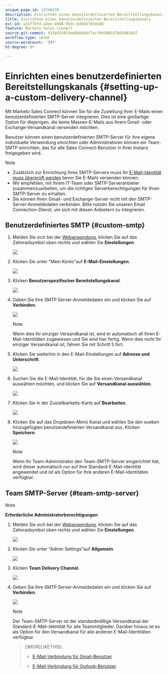 ```yaml
---
unique-page-id: 14746470
description: Einrichten eines benutzerdefinierten Bereitstellungskanals - Marketo Docs - Produktdokumentation
title: Einrichten eines benutzerdefinierten Bereitstellungskanals
exl-id: a31f7bfd-a4ee-4948-9bdc-b49d47054d40
feature: Marketo Sales Connect
source-git-commit: 431bd258f9a68bbb9df7acf043085578d3d91b1f
workflow-type: tm+mt
source-wordcount: '397'
ht-degree: 0%

---
```


# Einrichten eines benutzerdefinierten Bereitstellungskanals {#setting-up-a-custom-delivery-channel}

Mit Marketo Sales Connect können Sie für die Zustellung Ihrer E-Mails einen benutzerdefinierten SMTP-Server integrieren. Dies ist eine großartige Option für diejenigen, die keine Massen-E-Mails aus ihrem Gmail- oder Exchange-Versandkanal versenden möchten.

Benutzer können einen benutzerdefinierten SMTP-Server für ihre eigene individuelle Verwendung einrichten oder Administratoren können ein Team-SMTP einrichten, das für alle Sales Connect-Benutzer in Ihrer Instanz freigegeben wird.

>[!NOTE]
>
>* Zusätzlich zur Einrichtung Ihres SMTP-Servers muss Ihr [E-Mail-Identität muss überprüft werden](/help/marketo/product-docs/marketo-sales-connect/getting-started/email-settings/verify-your-email.md) bevor Sie E-Mails versenden können.
>* Wir empfehlen, mit Ihrem IT-Team oder SMTP-Serveranbieter zusammenzuarbeiten, um die richtigen Serverberechtigungen für Ihren SMTP-Server zu erhalten.
>* Sie können Ihren Gmail- und Exchange-Server nicht mit den SMTP-Server-Anmeldedaten verbinden. Bitte nutzen Sie unseren Email Connection-Dienst, um sich mit diesen Anbietern zu integrieren.

## Benutzerdefiniertes SMTP {#custom-smtp}

1. Melden Sie sich bei der [Webanwendung](https://toutapp.com/login), klicken Sie auf das Zahnradsymbol oben rechts und wählen Sie **Einstellungen**.

   ![](assets/setting-up-a-custom-delivery-channel-1.png)

1. Klicken Sie unter &quot;Mein Konto&quot;auf **E-Mail-Einstellungen**.

   ![](assets/setting-up-a-custom-delivery-channel-2.png)

1. Klicken **Benutzerspezifischer Bereitstellungskanal**.

   ![](assets/setting-up-a-custom-delivery-channel-3.png)

1. Geben Sie Ihre SMTP Server-Anmeldedaten ein und klicken Sie auf **Verbinden**.

   ![](assets/setting-up-a-custom-delivery-channel-4.png)

   >[!NOTE]
   >
   >Wenn dies Ihr einziger Versandkanal ist, wird er automatisch all Ihren E-Mail-Identitäten zugewiesen und Sie sind hier fertig. Wenn dies nicht Ihr einziger Versandkanal ist, fahren Sie mit Schritt 5 fort.

1. Klicken Sie weiterhin in den E-Mail-Einstellungen auf **Adresse und Unterschrift**.

   ![](assets/setting-up-a-custom-delivery-channel-5.png)

1. Suchen Sie die E-Mail-Identität, für die Sie einen Versandkanal auswählen möchten, und klicken Sie auf **Versandkanal auswählen**.

   ![](assets/setting-up-a-custom-delivery-channel-6.png)

1. Klicken Sie in der Zustellbarkeits-Karte auf **Bearbeiten**.

   ![](assets/setting-up-a-custom-delivery-channel-7.png)

1. Klicken Sie auf das Dropdown-Menü Kanal und wählen Sie den soeben hinzugefügten benutzerdefinierten Versandkanal aus. Klicken **Speichern**.

   ![](assets/setting-up-a-custom-delivery-channel-8.png)

   >[!NOTE]
   >
   >Wenn Ihr Team-Administrator den Team-SMTP-Server eingerichtet hat, wird dieser automatisch nur auf Ihre Standard-E-Mail-Identität angewendet und ist als Option für Ihre anderen E-Mail-Identitäten verfügbar.

## Team SMTP-Server {#team-smtp-server}

>[!NOTE]
>
>**Erforderliche Administratorberechtigungen**

1. Melden Sie sich bei der [Webanwendung](https://toutapp.com/login), klicken Sie auf das Zahnradsymbol oben rechts und wählen Sie **Einstellungen**.

   ![](assets/setting-up-a-custom-delivery-channel-9.png)

1. Klicken Sie unter &quot;Admin Settings&quot;auf **Allgemein**.

   ![](assets/setting-up-a-custom-delivery-channel-10.png)

1. Klicken **Team Delivery Channel**.

   ![](assets/setting-up-a-custom-delivery-channel-11.png)

1. Geben Sie Ihre SMTP Server-Anmeldedaten ein und klicken Sie auf **Verbinden**.

   ![](assets/setting-up-a-custom-delivery-channel-12.png)

   >[!NOTE]
   >
   >Der Team-SMTP-Server ist der standardmäßige Versandkanal der Standard-E-Mail-Identität für alle Teammitglieder. Darüber hinaus ist es als Option für den Versandkanal für alle anderen E-Mail-Identitäten verfügbar.

   >[!MORELIKETHIS]
   >
   >* [E-Mail-Verbindung für Gmail-Benutzer](/help/marketo/product-docs/marketo-sales-connect/email-plugins/gmail/email-connection-for-gmail-users.md)
   >
   >* [E-Mail-Verbindung für Outlook-Benutzer](/help/marketo/product-docs/marketo-sales-connect/email-plugins/msc-for-outlook/email-connection-for-outlook-users.md)
